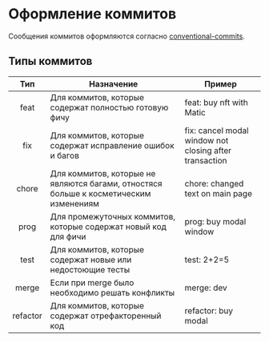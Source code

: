 # Оформление коммитов

Сообщения коммитов оформляются согласно [conventional-commits](https://www.conventionalcommits.org/ru/v1.0.0/).

## Типы коммитов

|   Тип    | Назначение                                                                            | Пример                                                 |
| :------: | ------------------------------------------------------------------------------------- | ------------------------------------------------------ |
|   feat   | Для коммитов, которые содержат полностью готовую фичу                                 | feat: buy nft with Matic                               |
|   fix    | Для коммитов, которые содержат исправление ошибок и багов                             | fix: cancel modal window not closing after transaction |
|  chore   | Для коммитов, которые не являются багами, отностяся больше к косметическим изменениям | chore: changed text on main page                       |
|   prog   | Для промежуточных коммитов, которые содержат новый код для фичи                       | prog: buy modal window                                 |
|   test   | Для коммитов, которые содержат новые или недостоющие тесты                            | test: 2+2=5                                            |
|  merge   | Если при merge было необходимо решать конфликты                                       | merge: dev                                             |
| refactor | Для коммитов, которые содержат отрефакторенный код                                    | refactor: buy modal                                    |
